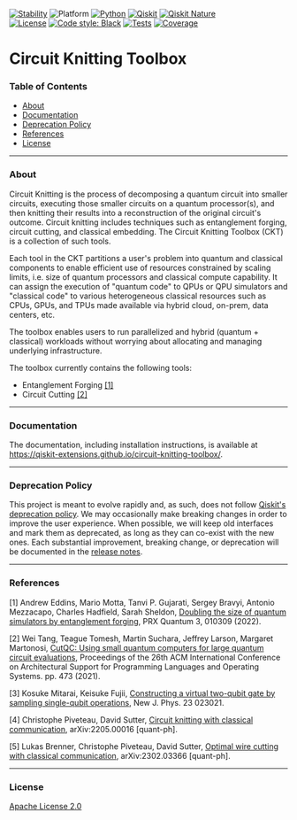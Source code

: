 <!-- SHIELDS -->
<div align="left">

  [![Stability](https://img.shields.io/badge/Stability-alpha-f4d03f.svg)](https://github.com/Qiskit-Extensions/circuit-knitting-toolbox/releases)
  ![Platform](https://img.shields.io/badge/Platform-Linux%20%7C%20macOS-informational)
  [![Python](https://img.shields.io/badge/Python-3.8%20%7C%203.9%20%7C%203.10%20%7C%203.11-informational)](https://www.python.org/)
  [![Qiskit](https://img.shields.io/badge/Qiskit-%E2%89%A5%200.43.0-6133BD)](https://github.com/Qiskit/qiskit)
  [![Qiskit Nature](https://img.shields.io/badge/Qiskit%20Nature-%E2%89%A5%200.5.2-6133BD)](https://github.com/Qiskit/qiskit-nature)
<br />
  [![License](https://img.shields.io/github/license/Qiskit-Extensions/circuit-knitting-toolbox?label=License)](LICENSE.txt)
  [![Code style: Black](https://img.shields.io/badge/Code%20style-Black-000.svg)](https://github.com/psf/black)
  [![Tests](https://github.com/Qiskit-Extensions/circuit-knitting-toolbox/actions/workflows/test_latest_versions.yml/badge.svg)](https://github.com/Qiskit-Extensions/circuit-knitting-toolbox/actions/workflows/test_latest_versions.yml)
  [![Coverage](https://coveralls.io/repos/github/Qiskit-Extensions/circuit-knitting-toolbox/badge.svg?branch=main)](https://coveralls.io/github/Qiskit-Extensions/circuit-knitting-toolbox?branch=main)

# Circuit Knitting Toolbox

### Table of Contents

* [About](#about)
* [Documentation](#documentation)
* [Deprecation Policy](#deprecation-policy)
* [References](#references)
* [License](#license)

----------------------------------------------------------------------------------------------------

### About

Circuit Knitting is the process of decomposing a quantum circuit into smaller circuits, executing those smaller circuits on a quantum processor(s), and then knitting their results into a reconstruction of the original circuit's outcome. Circuit knitting includes techniques such as entanglement forging, circuit cutting, and classical embedding. The Circuit Knitting Toolbox (CKT) is a collection of such tools.

Each tool in the CKT partitions a user's problem into quantum and classical components to enable efficient use of resources constrained by scaling limits, i.e. size of quantum processors and classical compute capability. It can assign the execution of "quantum code" to QPUs or QPU simulators and "classical code" to various heterogeneous classical resources such as CPUs, GPUs, and TPUs made available via hybrid cloud, on-prem, data centers, etc. 

The toolbox enables users to run parallelized and hybrid (quantum + classical) workloads without worrying about allocating and managing underlying infrastructure.

The toolbox currently contains the following tools:
- Entanglement Forging [[1]](#references)
- Circuit Cutting [[2]](#references)
  
----------------------------------------------------------------------------------------------------
  
### Documentation

The documentation, including installation instructions, is available at https://qiskit-extensions.github.io/circuit-knitting-toolbox/.

----------------------------------------------------------------------------------------------------

### Deprecation Policy

This project is meant to evolve rapidly and, as such, does not follow [Qiskit's deprecation policy](https://qiskit.org/documentation/contributing_to_qiskit.html#deprecation-policy).  We may occasionally make breaking changes in order to improve the user experience.  When possible, we will keep old interfaces and mark them as deprecated, as long as they can co-exist with the new ones.  Each substantial improvement, breaking change, or deprecation will be documented in the [release notes](https://qiskit-extensions.github.io/circuit-knitting-toolbox/release-notes.html).

----------------------------------------------------------------------------------------------------

### References

[1] Andrew Eddins, Mario Motta, Tanvi P. Gujarati, Sergey Bravyi, Antonio Mezzacapo, Charles Hadfield, Sarah Sheldon, [Doubling the size of quantum simulators by entanglement forging](https://journals.aps.org/prxquantum/abstract/10.1103/PRXQuantum.3.010309), PRX Quantum 3, 010309 (2022).

[2] Wei Tang, Teague Tomesh, Martin Suchara, Jeffrey Larson, Margaret Martonosi, [CutQC: Using small quantum computers for large quantum circuit evaluations](https://doi.org/10.1145/3445814.3446758), Proceedings of the 26th ACM International Conference on Architectural Support for Programming Languages and Operating Systems. pp. 473 (2021).

[3] Kosuke Mitarai, Keisuke Fujii, [Constructing a virtual two-qubit gate by sampling single-qubit operations](https://iopscience.iop.org/article/10.1088/1367-2630/abd7bc), New J. Phys. 23 023021.

[4] Christophe Piveteau, David Sutter, [Circuit knitting with classical communication](https://arxiv.org/abs/2205.00016), arXiv:2205.00016 [quant-ph].

[5] Lukas Brenner, Christophe Piveteau, David Sutter, [Optimal wire cutting with classical communication](https://arxiv.org/abs/2302.03366), arXiv:2302.03366 [quant-ph].

----------------------------------------------------------------------------------------------------

<!-- LICENSE -->
### License
[Apache License 2.0](LICENSE.txt)
